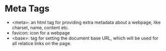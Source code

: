 # Meta Tags

- &lt;meta&gt;: an html tag for providing extra metadata about a webpage, like charset, name, content etc.
- favicon: icon for a webpage
- &lt;base&gt;: tag for setting the document base URL, which will be used for all relatice links on the page.